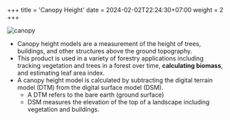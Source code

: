 +++
title = 'Canopy Height'
date = 2024-02-02T22:24:30+07:00
weight = 2
+++



![canopy](/canopy.png)
- Canopy height models are a measurement of the height of trees, buildings, and other structures above the ground topography. 
- This product is used in a variety of forestry applications including tracking vegetation and trees in a forest over time, **calculating biomass**, and estimating leaf area index.
- A canopy height model is calculated by subtracting the digital terrain model (DTM) from the digital surface model (DSM). 
    - A DTM refers to the bare earth (ground surface)
    - DSM measures the elevation of the top of a landscape including vegetation and buildings.

